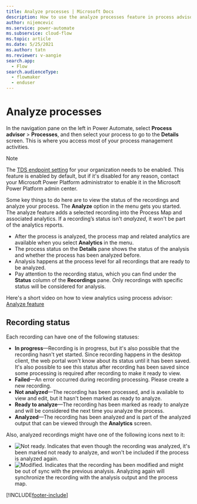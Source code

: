 ```yaml
---
title: Analyze processes | Microsoft Docs
description: How to use the analyze processes feature in process advisor.
author: nijemcevic 
ms.service: power-automate
ms.subservice: cloud-flow
ms.topic: article
ms.date: 5/25/2021
ms.author: tatn
ms.reviewer: v-aangie
search.app: 
  - Flow
search.audienceType: 
  - flowmaker
  - enduser
---
```


# Analyze processes

In the navigation pane on the left in Power Automate, select **Process advisor** > **Processes**, and then select your process to go to the **Details** screen. This is where you access most of your process management activities.

> [!NOTE]
> The [TDS endpoint setting](/power-platform/admin/settings-features) for your organization needs to be enabled. This feature is enabled by default, but if it's disabled for any reason, contact your Microsoft Power Platform administrator to enable it in the Microsoft Power Platform admin center.

Some key things to do here are to view the status of the recordings and analyze your process. The **Analyze** option in the menu gets you started. The analyze feature adds a selected recording into the Process Map and associated analytics. If a recording’s status isn't *analyzed*, it won't be part of the analytics reports.

- After the process is analyzed, the process map and related analytics are available when you select **Analytics** in the menu.
- The process status on the **Details** pane shows the status of the analysis and whether the process has been analyzed before.
- Analysis happens at the process level for all recordings that are ready to be analyzed.
- Pay attention to the recording status, which you can find under the **Status** column of the **Recordings** pane. Only recordings with specific status will be considered for analysis.

Here's a short video on how to view analytics using process advisor: [Analyze feature](https://go.microsoft.com/fwlink/?linkid=2147426)

## Recording status

Each recording can have one of the following statuses:

- **In progress**&mdash;Recording is in progress, but it's also possible that the recording hasn't yet started. Since recording happens in the desktop client, the web portal won't know about its status until it has been saved. It's also possible to see this status after recording has been saved since some processing is required after recording to make it ready to view.
- **Failed**&mdash;An error occurred during recording processing. Please create a new recording.
- **Not analyzed**&mdash;The recording has been processed, and is available to view and edit, but it hasn't been marked as ready to analyze.
- **Ready to analyze**&mdash;The recording has been marked as ready to analyze and will be considered the next time you analyze the process.
- **Analyzed**&mdash;The recording has been analyzed and is part of the analyzed output that can be viewed through the **Analytics** screen.

Also, analyzed recordings might have one of the following icons next to it:

- ![Not ready.](media/process-advisor-analyze/icon-not-ready.png "This recording is not ready") Indicates that even though the recording was analyzed, it's been marked not ready to analyze, and won't be included if the process is analyzed again.
- ![Modified.](media/process-advisor-analyze/icon-modified.png "This recording has been modified") Indicates that the recording has been modified and might be out of sync with the previous analysis. Analyzing again will synchronize the recording with the analysis output and the process map. 

[!INCLUDE[footer-include](includes/footer-banner.md)]
